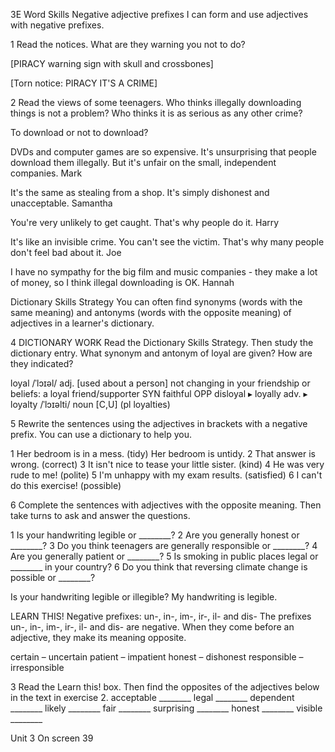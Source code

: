 3E Word Skills
Negative adjective prefixes
I can form and use adjectives with negative prefixes.

1 Read the notices. What are they warning you not to do?

[PIRACY warning sign with skull and crossbones]

[Torn notice: PIRACY IT'S A CRIME]

2 Read the views of some teenagers. Who thinks illegally downloading things is not a problem? Who thinks it is as serious as any other crime?

To download or not to download?

DVDs and computer games are so expensive. It's unsurprising that people download them illegally. But it's unfair on the small, independent companies. Mark

It's the same as stealing from a shop. It's simply dishonest and unacceptable. Samantha

You're very unlikely to get caught. That's why people do it. Harry

It's like an invisible crime. You can't see the victim. That's why many people don't feel bad about it. Joe

I have no sympathy for the big film and music companies - they make a lot of money, so I think illegal downloading is OK. Hannah

Dictionary Skills Strategy
You can often find synonyms (words with the same meaning) and antonyms (words with the opposite meaning) of adjectives in a learner's dictionary.

4 DICTIONARY WORK Read the Dictionary Skills Strategy. Then study the dictionary entry. What synonym and antonym of loyal are given? How are they indicated?

loyal /ˈlɔɪəl/ adj. [used about a person] not changing in your friendship or beliefs: a loyal friend/supporter SYN faithful OPP disloyal ▸ loyally adv. ▸ loyalty /ˈlɔɪəlti/ noun [C,U] (pl loyalties)

5 Rewrite the sentences using the adjectives in brackets with a negative prefix. You can use a dictionary to help you.

1 Her bedroom is in a mess. (tidy)
Her bedroom is untidy.
2 That answer is wrong. (correct)
3 It isn't nice to tease your little sister. (kind)
4 He was very rude to me! (polite)
5 I'm unhappy with my exam results. (satisfied)
6 I can't do this exercise! (possible)

6 Complete the sentences with adjectives with the opposite meaning. Then take turns to ask and answer the questions.

1 Is your handwriting legible or ________?
2 Are you generally honest or ________?
3 Do you think teenagers are generally responsible or ________?
4 Are you generally patient or ________?
5 Is smoking in public places legal or ________ in your country?
6 Do you think that reversing climate change is possible or ________?

Is your handwriting legible or illegible?
My handwriting is legible.

LEARN THIS! Negative prefixes: un-, in-, im-, ir-, il- and dis-
The prefixes un-, in-, im-, ir-, il- and dis- are negative. When they come before an adjective, they make its meaning opposite.

certain – uncertain  patient – impatient
honest – dishonest  responsible – irresponsible

3 Read the Learn this! box. Then find the opposites of the adjectives below in the text in exercise 2.
acceptable ________  legal ________
dependent ________  likely ________
fair ________       surprising ________
honest ________     visible ________

Unit 3 On screen 39